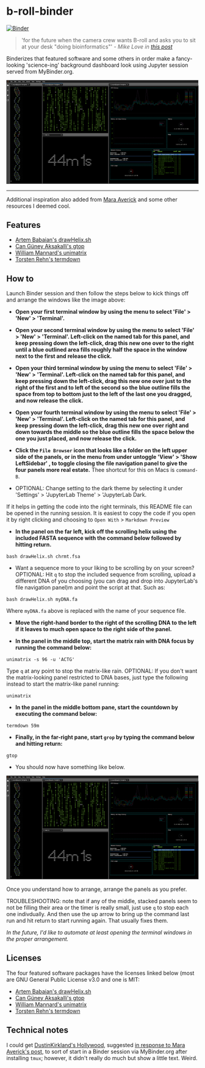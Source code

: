 # b-roll-binder

[![Binder](https://mybinder.org/badge_logo.svg)](https://mybinder.org/v2/gh/fomightez/b-roll-binder/master?urlpath=lab)

>'for the future when the camera crew wants B-roll and asks you to sit at your desk "doing bioinformatics"'  - *Mike Love in [this post](https://twitter.com/mikelove/status/1011270925868781568)*

Binderizes that featured software and some others in order make a fancy-looking 'science-ing' background dashboard look using Jupyter session served from MyBinder.org.

![b-roll_layout_look](imgs/sciencing_JupyterLab.png)

-----

Additional inspiration also added from [Mara Averick](https://twitter.com/dataandme/status/1119027392838799361) and some other resources I deemed cool.

## Features
- [Artem Babaian's drawHelix.sh](https://github.com/bioSyntax/bioSyntax/blob/master/dev/scripts/drawHelix.sh)
- [Can Güney Aksakalli's gtop](https://github.com/aksakalli/gtop)
- [William Mannard's unimatrix](https://github.com/will8211/unimatrix)
- [Torsten Rehn's termdown](https://github.com/trehn/termdown)

## How to

Launch Binder session and then follow the steps below to kick things off and arrange the windows like the image above:



- **Open your first terminal window by using the menu to select 'File' > 'New' > 'Terminal'.**

- **Open your second terminal window by using the menu to select 'File' > 'New' > 'Terminal'. Left-click on the named tab for this panel, and keep pressing down the left-click, drag this new one over to the right until a blue outlined area fills roughly half the space in the window next to the first and release the click.**

- **Open your third terminal window by using the menu to select 'File' > 'New' > 'Terminal'.  Left-click on the named tab for this panel, and keep pressing down the left-click, drag this new one over just to the right of the first and to left of the second so the blue outline fills the space from top to bottom just to the left of the last one you dragged, and now release the click.**

- **Open your fourth terminal window by using the menu to select 'File' > 'New' > 'Terminal'.  Left-click on the named tab for this panel, and keep pressing down the left-click, drag this new one over right and down towards the middle so the blue outline fills the space below the one you just placed, and now release the click.**

- **Click the `File Browser` icon that looks like a folder  on the left upper side of the panels, or in the menu from under untoggle 'View' > 'Show LeftSidebar' , to toggle closing the file navigation panel to give the four panels more real estate.** Thee shortcut for this on Macs is `command-B`.

- OPTIONAL: Change setting to the dark theme by selecting it under 'Settings' > 'JupyterLab Theme' > 'JupyterLab Dark.

If it helps in getting the code into the right terminals, this README file can be opened in the running session. It is easiest to copy the code if you open it by right clicking and choosing to `Open With` > `Markdown Preview`

- **In the panel on the far left, kick off the scrolling helix using the included FASTA sequence with the command below followed by hitting return.**

```shell
bash drawHelix.sh chrmt.fsa
```

- Want a sequence more to your liking to be scrolling by on your screen?  
OPTIONAL: Hit `q` to stop the included sequence from scrolling, upload a different DNA of you choosing (you can drag and drop into JupyterLab's file navigation panel)m and point the script at that. Such as:

```shell
bash drawHelix.sh myDNA.fa
```

Where `myDNA.fa` above is replaced with the name of your sequence file.

- **Move the right-hand border to the right of the scrolling DNA to the left if it leaves to much open space to the right side of the panel.**


- **In the panel in the middle top, start the matrix rain with DNA focus by running the command below:**
 
```shell
unimatrix -s 96 -u 'ACTG'
```

Type `q` at any point to stop the matrix-like rain.
OPTIONAL: If you don't want the matrix-looking panel restricted to DNA bases, just type the following instead to start the matrix-like panel running:

```shell
unimatrix
```

- **In the panel in the middle bottom pane, start the countdown by executing the command below:**
 
```shell
termdown 59m
```

- **Finally, in the far-right pane, start `grop` by typing the command below and hitting return:**
 
```shell
gtop
```

- You should now have something like below. 

![b-roll_layout_look](imgs/sciencing_JupyterLab.png)

Once you understand how to arrange, arrange the panels as you prefer.

TROUBLESHOOTING: note that if any of the middle, stacked panels seem to not be filling their area or the timer is really small, just use `q` to stop each one indivdually. And then use the up arrow to bring up the command last run and hit return to start running again. That usually fixes them.

*In the future, I'd like to automate at least opening the terminal windows in the proper arrangement.*

## Licenses

The four featured software packages have the licenses linked below (most are GNU General Public License v3.0 and one is MIT:

- [Artem Babaian's drawHelix.sh](https://github.com/bioSyntax/bioSyntax/blob/master/LICENSE.md)
- [Can Güney Aksakalli's gtop](https://github.com/aksakalli/gtop/blob/master/LICENSE)
- [William Mannard's unimatrix](https://github.com/will8211/unimatrix/blob/master/LICENSE)
- [Torsten Rehn's termdown](https://github.com/trehn/termdown/blob/master/LICENSE)


## Technical notes

I could get [DustinKirkland's Hollywood](https://github.com/dustinkirkland/hollywood), suggested [in response to Mara Averick's post](https://twitter.com/yeedle/status/1119101335238926338), to sort of start in a Binder session via MyBinder.org after installing `tmux`; however, it didn't really do much but show a little text. Weird.
